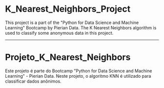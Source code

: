 # K_Nearest_Neighbors_Project
This project is a part of the "Python for Data Science and Machine Learning" Bootcamp by Pierian Data. The K Nearest Neighbors algorithm is used to classify some anonymous data in this project.

***

# Projeto_K_Nearest_Neighbors
Este projeto é parte do Bootcamp "Python for Data Science and Machine Learning" - Pierian Data. Neste projeto, o algoritmo KNN é utilizado para classificar dados anônimos.
